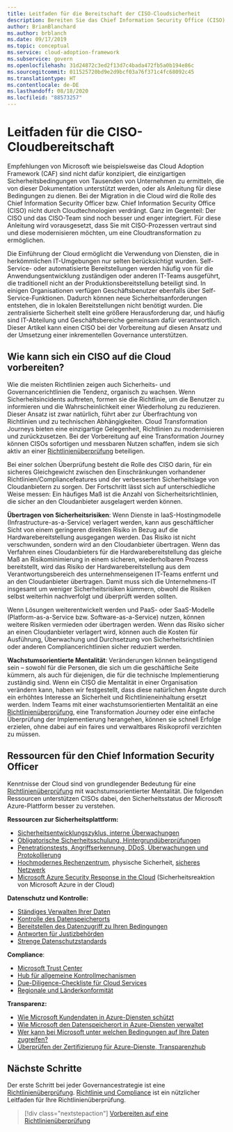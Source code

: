 ```yaml
---
title: Leitfaden für die Bereitschaft der CISO-Cloudsicherheit
description: Bereiten Sie das Chief Information Security Office (CISO) für die Cloudtransformation und die inkrementelle Governance vor.
author: BrianBlanchard
ms.author: brblanch
ms.date: 09/17/2019
ms.topic: conceptual
ms.service: cloud-adoption-framework
ms.subservice: govern
ms.openlocfilehash: 31d24872c3ed2f13d7c4bada472fb5a0b194e86c
ms.sourcegitcommit: 011525720bd9e2d9bcf03a76f371c4fc68092c45
ms.translationtype: HT
ms.contentlocale: de-DE
ms.lasthandoff: 08/18/2020
ms.locfileid: "88573257"
---
```

<!-- cSpell:ignore CISO -->

# <a name="ciso-cloud-readiness-guide"></a>Leitfaden für die CISO-Cloudbereitschaft

Empfehlungen von Microsoft wie beispielsweise das Cloud Adoption Framework (CAF) sind nicht dafür konzipiert, die einzigartigen Sicherheitsbedingungen von Tausenden von Unternehmen zu ermitteln, die von dieser Dokumentation unterstützt werden, oder als Anleitung für diese Bedingungen zu dienen. Bei der Migration in die Cloud wird die Rolle des Chief Information Security Officer bzw. Chief Information Security Office (CISO) nicht durch Cloudtechnologien verdrängt. Ganz im Gegenteil: Der CISO und das CISO-Team sind noch besser und enger integriert. Für diese Anleitung wird vorausgesetzt, dass Sie mit CISO-Prozessen vertraut sind und diese modernisieren möchten, um eine Cloudtransformation zu ermöglichen.

Die Einführung der Cloud ermöglicht die Verwendung von Diensten, die in herkömmlichen IT-Umgebungen nur selten berücksichtigt wurden. Self-Service- oder automatisierte Bereitstellungen werden häufig von für die Anwendungsentwicklung zuständigen oder anderen IT-Teams ausgeführt, die traditionell nicht an der Produktionsbereitstellung beteiligt sind. In einigen Organisationen verfügen Geschäftsbenutzer ebenfalls über Self-Service-Funktionen. Dadurch können neue Sicherheitsanforderungen entstehen, die in lokalen Bereitstellungen nicht benötigt wurden. Die zentralisierte Sicherheit stellt eine größere Herausforderung dar, und häufig sind IT-Abteilung und Geschäftsbereiche gemeinsam dafür verantwortlich. Dieser Artikel kann einen CISO bei der Vorbereitung auf diesen Ansatz und der Umsetzung einer inkrementellen Governance unterstützen.

## <a name="how-can-a-ciso-prepare-for-the-cloud"></a>Wie kann sich ein CISO auf die Cloud vorbereiten?

Wie die meisten Richtlinien zeigen auch Sicherheits- und Governancerichtlinien die Tendenz, organisch zu wachsen. Wenn Sicherheitsincidents auftreten, formen sie die Richtlinie, um die Benutzer zu informieren und die Wahrscheinlichkeit einer Wiederholung zu reduzieren. Dieser Ansatz ist zwar natürlich, führt aber zur Überfrachtung von Richtlinien und zu technischen Abhängigkeiten. Cloud Transformation Journeys bieten eine einzigartige Gelegenheit, Richtlinien zu modernisieren und zurückzusetzen. Bei der Vorbereitung auf eine Transformation Journey können CISOs sofortigen und messbaren Nutzen schaffen, indem sie sich aktiv an einer [Richtlinienüberprüfung](./cloud-policy-review.md) beteiligen.

Bei einer solchen Überprüfung besteht die Rolle des CISO darin, für ein sicheres Gleichgewicht zwischen den Einschränkungen vorhandener Richtlinien/Compliancefeatures und der verbesserten Sicherheitslage von Cloudanbietern zu sorgen. Der Fortschritt lässt sich auf unterschiedliche Weise messen: Ein häufiges Maß ist die Anzahl von Sicherheitsrichtlinien, die sicher an den Cloudanbieter ausgelagert werden können.

**Übertragen von Sicherheitsrisiken**: Wenn Dienste in IaaS-Hostingmodelle (Infrastructure-as-a-Service) verlagert werden, kann aus geschäftlicher Sicht von einem geringeren direkten Risiko in Bezug auf die Hardwarebereitstellung ausgegangen werden. Das Risiko ist nicht verschwunden, sondern wird an den Cloudanbieter übertragen. Wenn das Verfahren eines Cloudanbieters für die Hardwarebereitstellung das gleiche Maß an Risikominimierung in einem sicheren, wiederholbaren Prozess bereitstellt, wird das Risiko der Hardwarebereitstellung aus dem Verantwortungsbereich des unternehmenseigenen IT-Teams entfernt und an den Cloudanbieter übertragen. Damit muss sich die Unternehmens-IT insgesamt um weniger Sicherheitsrisiken kümmern, obwohl die Risiken selbst weiterhin nachverfolgt und überprüft werden sollten.

Wenn Lösungen weiterentwickelt werden und PaaS- oder SaaS-Modelle (Platform-as-a-Service bzw. Software-as-a-Service) nutzen, können weitere Risiken vermieden oder übertragen werden. Wenn das Risiko sicher an einen Cloudanbieter verlagert wird, können auch die Kosten für Ausführung, Überwachung und Durchsetzung von Sicherheitsrichtlinien oder anderen Compliancerichtlinien sicher reduziert werden.

**Wachstumsorientierte Mentalität**: Veränderungen können beängstigend sein – sowohl für die Personen, die sich um die geschäftliche Seite kümmern, als auch für diejenigen, die für die technische Implementierung zuständig sind. Wenn ein CISO die Mentalität in einer Organisation verändern kann, haben wir festgestellt, dass diese natürlichen Ängste durch ein erhöhtes Interesse an Sicherheit und Richtlinieneinhaltung ersetzt werden. Indem Teams mit einer wachstumsorientierten Mentalität an eine [Richtlinienüberprüfung](./cloud-policy-review.md), eine Transformation Journey oder eine einfache Überprüfung der Implementierung herangehen, können sie schnell Erfolge erzielen, ohne dabei auf ein faires und verwaltbares Risikoprofil verzichten zu müssen.

## <a name="resources-for-the-chief-information-security-officer"></a>Ressourcen für den Chief Information Security Officer

Kenntnisse der Cloud sind von grundlegender Bedeutung für eine [Richtlinienüberprüfung](./cloud-policy-review.md) mit wachstumsorientierter Mentalität. Die folgenden Ressourcen unterstützen CISOs dabei, den Sicherheitsstatus der Microsoft Azure-Plattform besser zu verstehen.

<!-- docsTest:ignore "Security Response in the Cloud" -->

**Ressourcen zur Sicherheitsplattform:**

- [Sicherheitsentwicklungszyklus, interne Überwachungen](https://www.microsoft.com/sdl)
- [Obligatorische Sicherheitsschulung, Hintergrundüberprüfungen](https://downloads.cloudsecurityalliance.org/star/self-assessment/StandardResponsetoRequestforInformationWindowsAzureSecurityPrivacy.docx)
- [Penetrationstests, Angriffserkennung, DDoS, Überwachungen und Protokollierung](https://www.microsoft.com/security/business/operations)
- [Hochmodernes Rechenzentrum](https://www.microsoft.com/cloud-platform/global-datacenters), physische Sicherheit, [sicheres Netzwerk](/azure/security/security-network-overview)
- [Microsoft Azure Security Response in the Cloud](https://aka.ms/securityresponsepaper) (Sicherheitsreaktion von Microsoft Azure in der Cloud)

**Datenschutz und Kontrolle:**

- [Ständiges Verwalten Ihrer Daten](https://www.microsoft.com/trust-center/privacy/data-management)
- [Kontrolle des Datenspeicherorts](https://www.microsoft.com/trust-center/privacy/data-location)
- [Bereitstellen des Datenzugriff zu Ihren Bedingungen](https://www.microsoft.com/trust-center/privacy/data-access)
- [Antworten für Justizbehörden](https://www.microsoft.com/trust-center/privacy)
- [Strenge Datenschutzstandards](https://www.microsoft.com/trust-center/privacy)

<!-- docsTest:ignore "Cloud Services Due Diligence Checklist" -->

**Compliance**:

- [Microsoft Trust Center](https://www.microsoft.com/trust-center)
- [Hub für allgemeine Kontrollmechanismen](https://www.microsoft.com/trust-center/compliance/compliance-overview)
- [Due-Diligence-Checkliste für Cloud Services](https://www.microsoft.com/trust-center/compliance/due-diligence-checklist)
- [Regionale und Länderkonformität](https://www.microsoft.com/trust-center/compliance/regional-country-compliance)

**Transparenz:**

- [Wie Microsoft Kundendaten in Azure-Diensten schützt](https://www.microsoft.com/trust-center)
- [Wie Microsoft den Datenspeicherort in Azure-Diensten verwaltet](https://azuredatacentermap.azurewebsites.net)
- [Wer kann bei Microsoft unter welchen Bedingungen auf Ihre Daten zugreifen?](https://www.microsoft.com/trust-center/privacy/data-access)
- [Überprüfen der Zertifizierung für Azure-Dienste, Transparenzhub](https://www.microsoft.com/trust-center/compliance/compliance-overview)

## <a name="next-steps"></a>Nächste Schritte

Der erste Schritt bei jeder Governancestrategie ist eine [Richtlinienüberprüfung](./cloud-policy-review.md). [Richtlinie und Compliance](./index.md) ist ein nützlicher Leitfaden für Ihre Richtlinienüberprüfung.

> [!div class="nextstepaction"]
> [Vorbereiten auf eine Richtlinienüberprüfung](./cloud-policy-review.md)
